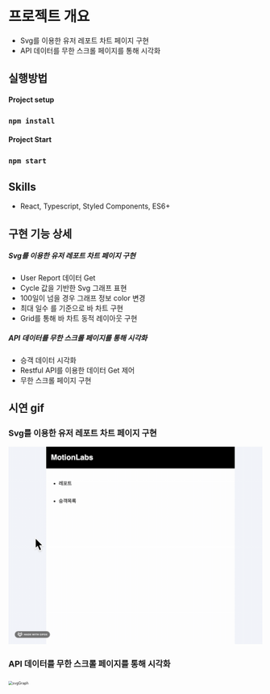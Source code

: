# 프로젝트 개요

- Svg를 이용한 유저 레포트 차트 페이지 구현
- API 데이터를 무한 스크롤 페이지를 통해 시각화

## 실행방법

#### Project setup

### `npm install`

#### Project Start

### `npm start`

## Skills

- React, Typescript, Styled Components, ES6+

## 구현 기능 상세

##### Svg를 이용한 유저 레포트 차트 페이지 구현

- User Report 데이터 Get
- Cycle 값을 기반한 Svg 그래프 표현
- 100일이 넘을 경우 그래프 정보 color 변경
- 최대 일수 를 기준으로 바 차트 구현
- Grid를 통해 바 차트 동적 레이아웃 구현

##### API 데이터를 무한 스크롤 페이지를 통해 시각화

- 승객 데이터 시각화
- Restful API를 이용한 데이터 Get 제어
- 무한 스크롤 페이지 구현

## 시연 gif

### Svg를 이용한 유저 레포트 차트 페이지 구현

<img src="/public/assets/svgGraph.gif" alt="svgGraph" style="zoom:50%;" />

### API 데이터를 무한 스크롤 페이지를 통해 시각화

<img src="/public/assets/infinityScroll.gif" alt="svgGraph" style="zoom:50%;" />
